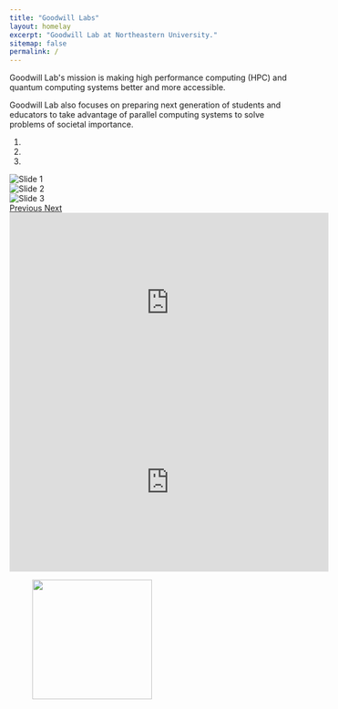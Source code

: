 ```yaml
---
title: "Goodwill Labs"
layout: homelay
excerpt: "Goodwill Lab at Northeastern University."
sitemap: false
permalink: /
---
```



Goodwill Lab's mission is making high performance computing (HPC) and quantum computing systems better and more accessible.

Goodwill Lab also focuses on preparing next generation of students and educators to take advantage of parallel computing systems to solve problems of societal importance.

<div markdown="0" id="carousel" class="carousel slide" data-ride="carousel" data-interval="4000" data-pause="hover" >
  <!-- Menu -->
  <ol class="carousel-indicators">
      <li data-target="#carousel" data-slide-to="0" class="active"></li>
      <li data-target="#carousel" data-slide-to="1"></li>
      <li data-target="#carousel" data-slide-to="2"></li>
  </ol>

  <!-- Menu Items -->
  <div class="carousel-inner" markdown="0">
      <div class="item">
          <img src="{{ site.url }}{{ site.baseurl }}/images/neu_campus_cropped.jpg" alt="Slide 1" />
      </div>
      <div class="item active">
          <img src="{{ site.url }}{{ site.baseurl }}/images/datacenter.jpg" alt="Slide 2" />
      </div>
      <div class="item">
          <img src="{{ site.url }}{{ site.baseurl }}/images/quantum_computer.jpg" alt="Slide 3" />
      </div>
  </div>

  <!-- Carousel Controls -->
  <a class="left carousel-control" href="#carousel" role="button" data-slide="prev">
    <span class="glyphicon glyphicon-chevron-left" aria-hidden="true"></span>
    <span class="sr-only">Previous</span>
  </a>
  <a class="right carousel-control" href="#carousel" role="button" data-slide="next">
    <span class="glyphicon glyphicon-chevron-right" aria-hidden="true"></span>
    <span class="sr-only">Next</span>
  </a>
</div>

<div class="video-container">
  <!-- <iframe width="560" height="315" src="https://www.youtube.com/embed/PuCx50FdSic" frameborder="0" allowfullscreen></iframe> -->
  <iframe width="560" height="315" src="https://www.youtube.com/embed/qx2dRIQXnbs" frameborder="0" allowfullscreen></iframe>
  <iframe width="560" height="315" src="https://www.youtube.com/embed/RSQg_URCHKI" frameborder="0" allowfullscreen></iframe>
</div>

<figure class="fourth">
  <img src="{{ site.url }}{{ site.baseurl }}/images/sponsorpic/Logo_NEU.jpg" style="width: 210px">
</figure>
